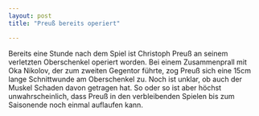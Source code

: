 ```yaml
---
layout: post
title: "Preuß bereits operiert"

---
```


Bereits eine Stunde nach dem Spiel ist Christoph Preuß an seinem verletzten Oberschenkel operiert worden. Bei einem Zusammenprall mit Oka Nikolov, der zum zweiten Gegentor führte, zog Preuß sich eine 15cm lange Schnittwunde am Oberschenkel zu. Noch ist unklar, ob auch der Muskel Schaden davon getragen hat. So oder so ist aber höchst unwahrscheinlich, dass Preuß in den verbleibenden Spielen bis zum Saisonende noch einmal auflaufen kann.


